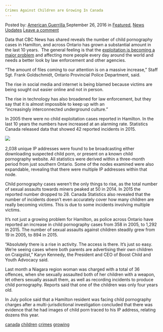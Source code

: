 ```yaml
---
Crimes Against Children are Growing In Canada
---
```

<article class="post-listing post-15545 post type-post status-publish format-standard has-post-thumbnail hentry  tag-canada tag-children tag-crimes tag-growing">
    <div class="post-inner">
        <span>Posted by: <a href="https://www.deepdotweb.com/author/americanguerrilla/" title="">American Guerrilla </a></span>
    <span>September 26, 2016</span>
    <span>in <a href="https://www.deepdotweb.com/category/deepdot-news/" rel="category tag">Featured</a>, <a href="https://www.deepdotweb.com/category/news-updates/" rel="category tag">News Updates</a></span>
    <span><a href="https://www.deepdotweb.com/2016/09/26/crimes-against-children-are-growing-in-canada/#respond">Leave a comment</a></span>
    </p>
    <div class="clear"></div>
    <div class="entry">
    <p>Data that CBC News has shared reveals the number of child pornography cases in Hamilton, and across Ontario has grown a substantial amount in the last 10 years.  The general feeling is that the <a href="http://www.cbc.ca/news/canada/hamilton/child-exploitation-hamilton-1.3762391">exploitation is becoming a major problem</a> and affecting more people every day around the world and needs a better look by law enforcement and other agencies.</p>
    <p>“The amount of files coming to our attention is on a massive increase,” Staff Sgt. Frank Goldschmidt, Ontario Provincial Police Department, said.</p>
    <p>The rise in social media and internet is being blamed because victims are being sought out easier online and not in person.</p>
    <p>The rise in technology has also broadened for law enforcement, but they say that it is almost impossible to keep up with an “increasingly interconnected underground culture.”</p>
    <p>In 2005 there were no child exploitation cases reported in Hamilton. In the last 10 years the numbers have increased at an alarming rate. Statistics Canada released data that showed 42 reported incidents in 2015.</p>
    <p><img class="wp-image-15554 aligncenter" src="/imgs/2016/09/word-image-29.jpeg" srcset="/imgs/2016/09/word-image-29.jpeg 620w, /imgs/2016/09/word-image-29-300x169.jpeg 300w" sizes="(max-width: 620px) 100vw, 620px"/></p>
    <p>2,038 unique IP addresses were found to be broadcasting either downloading suspected child porn, or present on a known child pornography website. All statistics were derived within a three-month period from just southern Ontario. Some of the nodes examined were also expandable, revealing that there were multiple IP addresses within that node.</p>
    <p>Child pornography cases weren’t the only things to rise, as the total number of sexual assaults towards miners peaked at 50 in 2014. In 2015 the reported number dropped to 28. Canada Statistics also revealed that the number of incidents doesn’t even accurately cover how many children are really becoming victims. This is due to some incidents involving multiple victims.</p>
    <p>It’s not just a growing problem for Hamilton, as police across Ontario have reported an increase in child pornography cases from 358 in 2005, to 1,292 in 2015. The number of sexual assaults against children steadily grew from 19 in 2005, to 894 in 2015.</p>
    <p>“Absolutely there is a rise in activity. The access is there. It’s just so easy. We’re seeing cases where both parents are advertising their own children on Craigslist,” Karyn Kennedy, the President and CEO of Boost Child and Youth Advocacy said.</p>
    <p>Last month a Niagara region woman was charged with a total of 36 offences, when she sexually assaulted both of her children with a weapon, let others sexually assault them, as well as recording incidents to produce child pornography. Reports said that one of the children was only four years old.</p>
    <p>In July police said that a Hamilton resident was facing child pornography charges after a multi-jurisdictional investigation concluded that there was evidence that he had images of child porn traced to his IP address, relating dozens this year.</p>
    </div>
    <a href="https://www.deepdotweb.com/tag/canada/" rel="tag">canada</a> <a href="https://www.deepdotweb.com/tag/children/" rel="tag">children</a> <a href="https://www.deepdotweb.com/tag/crimes/" rel="tag">crimes</a> <a href="https://www.deepdotweb.com/tag/growing/" rel="tag">growing</a></span> <span style="display:none" class="updated">2016-09-26</span>
    <div style="display:none" class="vcard author" itemprop="author" itemscope itemtype="http://schema.org/Person"><strong class="fn" itemprop="name"><a href="https://www.deepdotweb.com/author/americanguerrilla/" title="Posts by American Guerrilla" rel="author">American Guerrilla</a></strong></div>
    </div>
</article>

